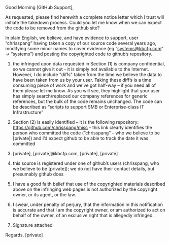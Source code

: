 Good Morning [GitHub Support],

As requested, please find herewith a complete notice letter which I trust will initiate the takedown process. Could you let me know when we can expect the code to be removed from the github site?

In plain English, we believe, and have evidence to support, user “chrisspang” having taken a copy of our source code several years ago, modifying some minor names to cover evidence (eg “systems@kbcfp.com” -> “systems”) and posting the copyrighted code to github’s repository.

1) the infringed upon data requested in Section (1) is company confidential, so we cannot give it out - it is simply not available to the Internet. However, I do include "diffs" taken from the time we believe the data to have been taken from us by your user. Taking these diff’s is a time consuming piece of work and we’ve got half-way – if you need all of them please let me know. As you will see, they highlight that your user has simply search/replaced our company references for generic references, but the bulk of the code remains unchanged. The code can be described as “scripts to support SMB or Enterprise-class IT Infrastructure”

2) Section (2) is easily identified – it is the following repository: https://github.com/chrisspang/misc - this link clearly identifies the person who committed the code (“chrisspang” – who we believe to be [private]) and I’d expect github to be able to track the date it was committed

3) [private], [private]@kbcfp.com, [private], [private]

4) this source is registered under one of github’s users (chrisspang, who we believe to be [private]); we do not have their contact details, but presumably github does

5) I have a good faith belief that use of the copyrighted materials described above on the infringing web pages is not authorized by the copyright owner, or its agent, or the law.

6) I swear, under penalty of perjury, that the information in this notification is accurate and that I am the copyright owner, or am authorized to act on behalf of the owner, of an exclusive right that is allegedly infringed.

7) Signature attached

Regards,
[private]
